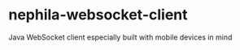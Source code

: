 nephila-websocket-client
========================

Java WebSocket client especially built with mobile devices in mind